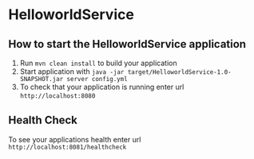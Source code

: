 # HelloworldService

How to start the HelloworldService application
---

1. Run `mvn clean install` to build your application
1. Start application with `java -jar target/HelloworldService-1.0-SNAPSHOT.jar server config.yml`
1. To check that your application is running enter url `http://localhost:8080`

Health Check
---

To see your applications health enter url `http://localhost:8081/healthcheck`
